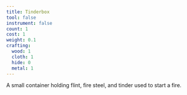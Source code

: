 ```yaml
---
title: Tinderbox
tool: false
instrument: false
count: 1
cost: 1
weight: 0.1
crafting:
  wood: 1
  cloth: 1
  hide: 0
  metal: 1
---
```


A small container holding flint, fire steel, and tinder used to start a fire.
